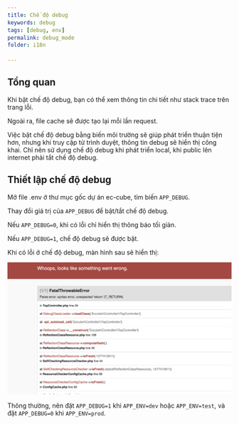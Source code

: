```yaml
---
title: Chế độ debug
keywords: debug
tags: [debug, env]
permalink: debug_mode
folder: i18n

---
```


## Tổng quan

Khi bật chế độ debug, bạn có thể xem thông tin chi tiết như stack trace trên trang lỗi.

Ngoài ra, file cache sẽ được tạo lại mỗi lần request.

Việc bật chế độ debug bằng biến môi trường sẽ giúp phát triển thuận tiện hơn, nhưng khi truy cập từ trình duyệt, thông tin debug sẽ hiển thị công khai. Chỉ nên sử dụng chế độ debug khi phát triển local, khi public lên internet phải tắt chế độ debug.

## Thiết lập chế độ debug

Mở file .env ở thư mục gốc dự án ec-cube, tìm biến `APP_DEBUG`.

Thay đổi giá trị của `APP_DEBUG` để bật/tắt chế độ debug.

Nếu `APP_DEBUG=0`, khi có lỗi chỉ hiển thị thông báo tối giản.

Nếu `APP_DEBUG=1`, chế độ debug sẽ được bật.

Khi có lỗi ở chế độ debug, màn hình sau sẽ hiển thị:

![Màn hình lỗi](/images/debug_mode/debug_error.png)

Thông thường, nên đặt `APP_DEBUG=1` khi `APP_ENV=dev` hoặc `APP_ENV=test`, và đặt `APP_DEBUG=0` khi `APP_ENV=prod`.


